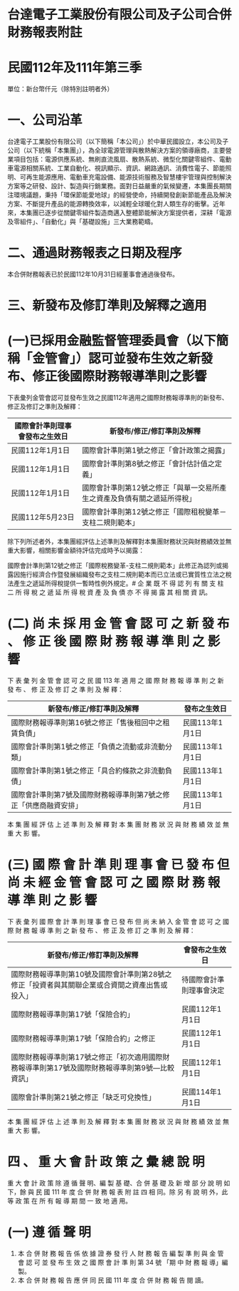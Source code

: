 # 台達電子工業股份有限公司及子公司合併財務報表附註

# 民國112年及111年第三季

單位：新台幣仟元（除特別註明者外）

# 一、公司沿革

台達電子工業股份有限公司（以下簡稱「本公司」）於中華民國設立，本公司及子公司（以下統稱「本集團」），為全球電源管理與散熱解決方案的領導廠商，主要營業項目包括：電源供應系統、無刷直流風扇、散熱系統、微型化關鍵零組件、電動車電源相關系統、工業自動化、視訊顯示、資訊、網路通訊、消費性電子、節能照明、可再生能源應用、電動車充電設備、能源技術服務及智慧樓宇管理與控制解決方案等之研發、設計、製造與行銷業務。面對日益嚴重的氣候變遷，本集團長期關注環境議題，秉持「環保節能愛地球」的經營使命，持續開發創新節能產品及解決方案、不斷提升產品的能源轉換效率，以減輕全球暖化對人類生存的衝擊。近年來，本集團已逐步從關鍵零組件製造商邁入整體節能解決方案提供者，深耕「電源及零組件」、「自動化」與「基礎設施」三大業務範疇。

# 二、通過財務報表之日期及程序

本合併財務報表已於民國112年10月31日經董事會通過後發布。

# 三、新發布及修訂準則及解釋之適用

# (一)已採用金融監督管理委員會（以下簡稱「金管會」）認可並發布生效之新發布、修正後國際財務報導準則之影響

下表彙列金管會認可並發布生效之民國112年適用之國際財務報導準則的新發布、修正及修訂之準則及解釋：

|國際會計準則理事會發布之生效日|新發布/修正/修訂準則及解釋|
|---|---|
|民國112年1月1日|國際會計準則第1號之修正「會計政策之揭露」|
|民國112年1月1日|國際會計準則第8號之修正「會計估計值之定義」|
|民國112年1月1日|國際會計準則第12號之修正「與單一交易所產生之資產及負債有關之遞延所得稅」|
|民國112年5月23日|國際會計準則第12號之修正「國際租稅變革－支柱二規則範本」|

除下列所述者外，本集團經評估上述準則及解釋對本集團財務狀況與財務績效並無重大影響，相關影響金額待評估完成時予以揭露：

國際會計準則第12號之修正「國際稅務變革-支柱二規則範本」此修正為認列或揭露因施行經濟合作暨發展組織發布之支柱二規則範本而已立法或已實質性立法之稅法產生之遞延所得稅提供一暫時性例外規定。# 企 業 既 不 得 認 列 有 關 支 柱 二 所 得 稅 之 遞 延 所 得 稅 資 產 及 負 債 亦 不 得 揭 露 其 相 關 資 訊。

# (二) 尚 未 採 用 金 管 會 認 可 之 新 發 布 、 修 正 後 國 際 財 務 報 導 準 則 之 影 響

下 表 彙 列 金 管 會 認 可 之 民 國 113 年 適 用 之 國 際 財 務 報 導 準 則 之 新 發 布 、 修 正 及 修 訂 之 準 則 及 解 釋：

|新發布/修正/修訂準則及解釋|發布之生效日|
|---|---|
|國際財務報導準則第16號之修正「售後租回中之租賃負債」|民國113年1月1日|
|國際會計準則第1號之修正「負債之流動或非流動分類」|民國113年1月1日|
|國際會計準則第1號之修正「具合約條款之非流動負債」|民國113年1月1日|
|國際會計準則第7號及國際財務報導準則第7號之修正「供應商融資安排」|民國113年1月1日|

本 集 團 經 評 估 上 述 準 則 及 解 釋 對 本 集 團 財 務 狀 況 與 財 務 績 效 並 無 重 大 影 響。

# (三) 國 際 會 計 準 則 理 事 會 已 發 布 但 尚 未 經 金 管 會 認 可 之 國 際 財 務 報 導 準 則 之 影 響

下 表 彙 列 國 際 會 計 準 則 理 事 會 已 發 布 但 尚 未 納 入 金 管 會 認 可 之 國 際 財 務 報 導 準 則 之 新 發 布 、 修 正 及 修 訂 之 準 則 及 解 釋：

|新發布/修正/修訂準則及解釋|會發布之生效日|
|---|---|
|國際財務報導準則第10號及國際會計準則第28號之修正「投資者與其關聯企業或合資間之資產出售或投入」|待國際會計準則理事會決定|
|國際財務報導準則第17號「保險合約」|民國112年1月1日|
|國際財務報導準則第17號「保險合約」之修正|民國112年1月1日|
|國際財務報導準則第17號之修正「初次適用國際財務報導準則第17號及國際財務報導準則第9號—比較資訊」|民國112年1月1日|
|國際會計準則第21號之修正「缺乏可兌換性」|民國114年1月1日|

本 集 團 經 評 估 上 述 準 則 及 解 釋 對 本 集 團 財 務 狀 況 與 財 務 績 效 並 無 重 大 影 響。

# 四 、 重 大 會 計 政 策 之 彙 總 說 明

重 大 會 計 政 策 除 遵 循 聲 明、編 製 基 礎、合 併 基 礎 及 新 增 部 分 說 明 如 下，餘 與 民 國 111 年 度 合 併 財 務 報 表 附 註 四 相 同。除 另 有 說 明 外，此 等 政 策 在 所 有 報 導 期 間 一 致 地 適 用。

# (一) 遵 循 聲 明

1. 本 合 併 財 務 報 告 係 依 據 證 券 發 行 人 財 務 報 告 編 製 準 則 與 金 管 會 認 可 並 發 布 生 效 之 國 際 會 計 準 則 第 34 號 「期 中 財 務 報 導」編 製。
2. 本 合 併 財 務 報 告 應 併 同 民 國 111 年 度 合 併 財 務 報 告 閱 讀。